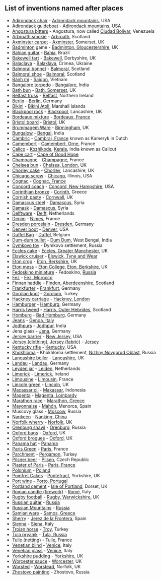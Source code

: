 <h2>List of inventions named after places </h2>

<div id="ember79" class="ember-view">
<div class="reader-article-content" dir="ltr">
<ul>
<li><a href="https://en.wikipedia.org/wiki/Adirondack_chair" target="_blank" rel="nofollow noopener">Adirondack chair</a>&nbsp;-&nbsp;<a href="https://en.wikipedia.org/wiki/Adirondack_mountains" target="_blank" rel="nofollow noopener">Adirondack mountains</a>, USA</li>
<li><a href="https://en.wikipedia.org/wiki/Adirondack_guideboat" target="_blank" rel="nofollow noopener">Adirondack guideboat</a>&nbsp;-&nbsp;<a href="https://en.wikipedia.org/wiki/Adirondack_mountains" target="_blank" rel="nofollow noopener">Adirondack mountains</a>, USA</li>
<li><a href="https://en.wikipedia.org/wiki/Angostura_bitters" target="_blank" rel="nofollow noopener">Angostura bitters</a>&nbsp;- Angostura, now called&nbsp;<a href="https://en.wikipedia.org/wiki/Ciudad_Bolivar" target="_blank" rel="nofollow noopener">Ciudad Bolivar</a>, Venezuela</li>
<li><a href="https://en.wikipedia.org/wiki/Arbroath_smokie" target="_blank" rel="nofollow noopener">Arbroath smokie</a>&nbsp;-&nbsp;<a href="https://en.wikipedia.org/wiki/Arbroath" target="_blank" rel="nofollow noopener">Arbroath</a>, Scotland</li>
<li><a href="https://en.wikipedia.org/wiki/Axminster_carpet" target="_blank" rel="nofollow noopener">Axminster carpet</a>&nbsp;-&nbsp;<a href="https://en.wikipedia.org/wiki/Axminster" target="_blank" rel="nofollow noopener">Axminster</a>, Somerset, UK</li>
<li><a href="https://en.wikipedia.org/wiki/Badminton" target="_blank" rel="nofollow noopener">Badminton</a>&nbsp;game -&nbsp;<a href="https://en.wikipedia.org/wiki/Badminton,_Gloucestershire" target="_blank" rel="nofollow noopener">Badminton, Gloucestershire</a>, UK&nbsp;</li>
<li><a href="https://en.wikipedia.org/wiki/Bahian_guitar" target="_blank" rel="nofollow noopener">Bahian guitar</a>&nbsp;-&nbsp;<a href="https://en.wikipedia.org/wiki/Bahia" target="_blank" rel="nofollow noopener">Bahia</a>, Brazil</li>
<li><a href="https://en.wikipedia.org/wiki/Bakewell_tart" target="_blank" rel="nofollow noopener">Bakewell tart</a>&nbsp;-&nbsp;<a href="https://en.wikipedia.org/wiki/Bakewell" target="_blank" rel="nofollow noopener">Bakewell</a>, Derbyshire, UK&nbsp;</li>
<li><a href="https://en.wikipedia.org/wiki/Balaclava_(clothing)" target="_blank" rel="nofollow noopener">Balaclava</a>&nbsp;-&nbsp;<a href="https://en.wikipedia.org/wiki/Balaklava" target="_blank" rel="nofollow noopener">Balaklava</a>, Crimea, Ukraine</li>
<li><a href="https://en.wikipedia.org/wiki/Balmoral_bonnet" target="_blank" rel="nofollow noopener">Balmoral bonnet</a>&nbsp;-&nbsp;<a href="https://en.wikipedia.org/wiki/Balmoral_Castle" target="_blank" rel="nofollow noopener">Balmoral</a>, Scotland</li>
<li><a href="https://en.wikipedia.org/wiki/Balmoral_(shoe)" target="_blank" rel="nofollow noopener">Balmoral shoe</a>&nbsp;-&nbsp;<a href="https://en.wikipedia.org/wiki/Balmoral_Castle" target="_blank" rel="nofollow noopener">Balmoral</a>, Scotland</li>
<li><a href="https://en.wikipedia.org/wiki/B%C3%A1nh_m%C3%AC" target="_blank" rel="nofollow noopener">B&aacute;nh m&igrave;</a>&nbsp;-&nbsp;<a href="https://en.wikipedia.org/wiki/Saigon" target="_blank" rel="nofollow noopener">Saigon</a>, Vietnam</li>
<li><a href="https://en.wikipedia.org/wiki/Bangalore_torpedo" target="_blank" rel="nofollow noopener">Bangalore torpedo</a>&nbsp;-&nbsp;<a href="https://en.wikipedia.org/wiki/Bangalore" target="_blank" rel="nofollow noopener">Bangalore</a>, India</li>
<li><a href="https://en.wikipedia.org/wiki/Bath_bun" target="_blank" rel="nofollow noopener">Bath bun</a>&nbsp;-&nbsp;<a href="https://en.wikipedia.org/wiki/Bath,_Somerset" target="_blank" rel="nofollow noopener">Bath, Somerset</a>, UK&nbsp;</li>
<li><a href="https://en.wikipedia.org/wiki/Lattice_truss_bridge#Belfast_truss" target="_blank" rel="nofollow noopener">Belfast truss</a>&nbsp;-&nbsp;<a href="https://en.wikipedia.org/wiki/Belfast" target="_blank" rel="nofollow noopener">Belfast</a>, Northern Ireland</li>
<li><a href="https://en.wikipedia.org/wiki/Berlin_(carriage)" target="_blank" rel="nofollow noopener">Berlin</a>&nbsp;-&nbsp;<a href="https://en.wikipedia.org/wiki/Berlin" target="_blank" rel="nofollow noopener">Berlin</a>, Germany</li>
<li><a href="https://en.wikipedia.org/wiki/Bikini" target="_blank" rel="nofollow noopener">Bikini</a>&nbsp;-&nbsp;<a href="https://en.wikipedia.org/wiki/Bikini_Atoll" target="_blank" rel="nofollow noopener">Bikini Atoll</a>, Marshall Islands&nbsp;</li>
<li><a href="https://en.wikipedia.org/wiki/Blackpool_rock" target="_blank" rel="nofollow noopener">Blackpool rock</a>&nbsp;-&nbsp;<a href="https://en.wikipedia.org/wiki/Blackpool" target="_blank" rel="nofollow noopener">Blackpool</a>, Lancashire, UK</li>
<li><a href="https://en.wikipedia.org/wiki/Bordeaux_mixture" target="_blank" rel="nofollow noopener">Bordeaux mixture</a>&nbsp;-&nbsp;<a href="https://en.wikipedia.org/wiki/Bordeaux,_France" target="_blank" rel="nofollow noopener">Bordeaux, France</a>&nbsp;</li>
<li><a href="https://en.wikipedia.org/wiki/Bristol_board" target="_blank" rel="nofollow noopener">Bristol board</a>&nbsp;-&nbsp;<a href="https://en.wikipedia.org/wiki/Bristol" target="_blank" rel="nofollow noopener">Bristol</a>, UK</li>
<li><a href="https://en.wikipedia.org/wiki/Brummagem_Ware" target="_blank" rel="nofollow noopener">Brummagem Ware</a>&nbsp;-&nbsp;<a href="https://en.wikipedia.org/wiki/Birmingham" target="_blank" rel="nofollow noopener">Birmingham</a>, UK</li>
<li><a href="https://en.wikipedia.org/wiki/Bungalow" target="_blank" rel="nofollow noopener">Bungalow</a>&nbsp;-&nbsp;<a href="https://en.wikipedia.org/wiki/Bengal" target="_blank" rel="nofollow noopener">Bengal</a>, India&nbsp;</li>
<li><a href="https://en.wikipedia.org/wiki/Cambric" target="_blank" rel="nofollow noopener">Cambric</a>&nbsp;-&nbsp;<a href="https://en.wikipedia.org/wiki/Cambrai,_France" target="_blank" rel="nofollow noopener">Cambrai, France</a>&nbsp;known as Kameryk in Dutch&nbsp;</li>
<li><a href="https://en.wikipedia.org/wiki/Camembert_(cheese)" target="_blank" rel="nofollow noopener">Camembert</a>&nbsp;-&nbsp;<a href="https://en.wikipedia.org/wiki/Camembert,_Orne" target="_blank" rel="nofollow noopener">Camembert, Orne</a>, France&nbsp;</li>
<li><a href="https://en.wikipedia.org/wiki/Calico_(textile)" target="_blank" rel="nofollow noopener">Calico</a>&nbsp;-&nbsp;<a href="https://en.wikipedia.org/wiki/Kozhikode" target="_blank" rel="nofollow noopener">Kozhikode</a>,&nbsp;<a href="https://en.wikipedia.org/wiki/Kerala" target="_blank" rel="nofollow noopener">Kerala</a>, India known as Calicut&nbsp;</li>
<li><a href="https://en.wikipedia.org/wiki/Cape_cart" target="_blank" rel="nofollow noopener">Cape cart</a>&nbsp;-&nbsp;<a href="https://en.wikipedia.org/wiki/Cape_of_Good_Hope" target="_blank" rel="nofollow noopener">Cape of Good Hope</a></li>
<li><a href="https://en.wikipedia.org/wiki/Champagne_(wine)" target="_blank" rel="nofollow noopener">Champagne</a>&nbsp;-&nbsp;<a href="https://en.wikipedia.org/wiki/Champagne_(wine_region)" target="_blank" rel="nofollow noopener">Champagne</a>, France</li>
<li><a href="https://en.wikipedia.org/wiki/Chelsea_bun" target="_blank" rel="nofollow noopener">Chelsea bun</a>&nbsp;-&nbsp;<a href="https://en.wikipedia.org/wiki/Chelsea,_London" target="_blank" rel="nofollow noopener">Chelsea, London</a>, UK</li>
<li><a href="https://en.wikipedia.org/wiki/Chorley_cake" target="_blank" rel="nofollow noopener">Chorley cake</a>&nbsp;-&nbsp;<a href="https://en.wikipedia.org/wiki/Chorley" target="_blank" rel="nofollow noopener">Chorley</a>, Lancashire, UK</li>
<li><a href="https://en.wikipedia.org/wiki/Sex_bolt" target="_blank" rel="nofollow noopener">Chicago screw</a>&nbsp;-&nbsp;<a href="https://en.wikipedia.org/wiki/Chicago" target="_blank" rel="nofollow noopener">Chicago</a>, Illinois, USA</li>
<li><a href="https://en.wikipedia.org/wiki/Cognac_(drink)" target="_blank" rel="nofollow noopener">Cognac</a>&nbsp;-&nbsp;<a href="https://en.wikipedia.org/wiki/Cognac,_France" target="_blank" rel="nofollow noopener">Cognac, France</a>&nbsp;</li>
<li><a href="https://en.wikipedia.org/wiki/Stagecoach#Concord_stagecoaches" target="_blank" rel="nofollow noopener">Concord coach</a>&nbsp;-&nbsp;<a href="https://en.wikipedia.org/wiki/Concord,_New_Hampshire" target="_blank" rel="nofollow noopener">Concord, New Hampshire</a>, USA</li>
<li><a href="https://en.wikipedia.org/wiki/Corinthian_bronze" target="_blank" rel="nofollow noopener">Corinthian bronze</a>&nbsp;-&nbsp;<a href="https://en.wikipedia.org/wiki/Corinth" target="_blank" rel="nofollow noopener">Corinth</a>, Greece&nbsp;</li>
<li><a href="https://en.wikipedia.org/wiki/Cornish_pasty" target="_blank" rel="nofollow noopener">Cornish pasty</a>&nbsp;-&nbsp;<a href="https://en.wikipedia.org/wiki/Cornwall" target="_blank" rel="nofollow noopener">Cornwall</a>, UK</li>
<li><a href="https://en.wikipedia.org/wiki/Damascus_steel" target="_blank" rel="nofollow noopener">Damascus steel</a>&nbsp;-&nbsp;<a href="https://en.wikipedia.org/wiki/Damascus" target="_blank" rel="nofollow noopener">Damascus</a>, Syria</li>
<li><a href="https://en.wikipedia.org/wiki/Damask" target="_blank" rel="nofollow noopener">Damask</a>&nbsp;-&nbsp;<a href="https://en.wikipedia.org/wiki/Damascus" target="_blank" rel="nofollow noopener">Damascus</a>, Syria</li>
<li><a href="https://en.wikipedia.org/wiki/Delftware" target="_blank" rel="nofollow noopener">Delftware</a>&nbsp;-&nbsp;<a href="https://en.wikipedia.org/wiki/Delft" target="_blank" rel="nofollow noopener">Delft</a>, Netherlands</li>
<li><a href="https://en.wikipedia.org/wiki/Denim" target="_blank" rel="nofollow noopener">Denim</a>&nbsp;-&nbsp;<a href="https://en.wikipedia.org/wiki/Nimes" target="_blank" rel="nofollow noopener">Nimes</a>, France&nbsp;</li>
<li><a href="https://en.wikipedia.org/wiki/Dresden_porcelain" target="_blank" rel="nofollow noopener">Dresden porcelain</a>&nbsp;-&nbsp;<a href="https://en.wikipedia.org/wiki/Dresden" target="_blank" rel="nofollow noopener">Dresden</a>, Germany</li>
<li><a href="https://en.wikipedia.org/wiki/Denver_boot" target="_blank" rel="nofollow noopener">Denver boot</a>&nbsp;-&nbsp;<a href="https://en.wikipedia.org/wiki/Denver" target="_blank" rel="nofollow noopener">Denver</a>, USA</li>
<li><a href="https://en.wikipedia.org/wiki/Duffel_bag" target="_blank" rel="nofollow noopener">Duffel Bag</a>&nbsp;-&nbsp;<a href="https://en.wikipedia.org/wiki/Duffel" target="_blank" rel="nofollow noopener">Duffel</a>, Belgium</li>
<li><a href="https://en.wikipedia.org/wiki/Dum-dum_bullet" target="_blank" rel="nofollow noopener">Dum-dum bullet</a>&nbsp;-&nbsp;<a href="https://en.wikipedia.org/wiki/Dum_Dum" target="_blank" rel="nofollow noopener">Dum Dum</a>, West Bengal, India</li>
<li><a href="https://en.wikipedia.org/wiki/Dymkovo_toy" target="_blank" rel="nofollow noopener">Dymkovo toy</a>&nbsp;- Dymkovo settlement, Russia</li>
<li><a href="https://en.wikipedia.org/wiki/Eccles_cake" target="_blank" rel="nofollow noopener">Eccles cake</a>&nbsp;-&nbsp;<a href="https://en.wikipedia.org/wiki/Eccles,_Greater_Manchester" target="_blank" rel="nofollow noopener">Eccles, Greater Manchester</a>, UK</li>
<li><a href="https://en.wikipedia.org/wiki/Elswick_cruiser" target="_blank" rel="nofollow noopener">Elswick cruiser</a>&nbsp;-&nbsp;<a href="https://en.wikipedia.org/wiki/Elswick,_Tyne_and_Wear" target="_blank" rel="nofollow noopener">Elswick, Tyne and Wear</a></li>
<li><a href="https://en.wikipedia.org/wiki/Eton_crop" target="_blank" rel="nofollow noopener">Eton crop</a>&nbsp;-&nbsp;<a href="https://en.wikipedia.org/wiki/Eton,_Berkshire" target="_blank" rel="nofollow noopener">Eton, Berkshire</a>, UK&nbsp;</li>
<li><a href="https://en.wikipedia.org/wiki/Eton_mess" target="_blank" rel="nofollow noopener">Eton mess</a>&nbsp;-&nbsp;<a href="https://en.wikipedia.org/wiki/Eton_College" target="_blank" rel="nofollow noopener">Eton College</a>,&nbsp;<a href="https://en.wikipedia.org/wiki/Eton,_Berkshire" target="_blank" rel="nofollow noopener">Eton, Berkshire</a>, UK</li>
<li><a href="https://en.wikipedia.org/wiki/Fedoskino_miniature" target="_blank" rel="nofollow noopener">Fedoskino miniature</a>&nbsp;- Fedoskino,&nbsp;<a href="https://en.wikipedia.org/wiki/Russia" target="_blank" rel="nofollow noopener">Russia</a></li>
<li><a href="https://en.wikipedia.org/wiki/Fez" target="_blank" rel="nofollow noopener">Fez</a>&nbsp;-&nbsp;<a href="https://en.wikipedia.org/wiki/Fez,_Morocco" target="_blank" rel="nofollow noopener">Fez, Morocco</a>&nbsp;</li>
<li><a href="https://en.wikipedia.org/wiki/Finnan_haddie" target="_blank" rel="nofollow noopener">Finnan haddie</a>&nbsp;-&nbsp;<a href="https://en.wikipedia.org/wiki/Findon,_Aberdeenshire" target="_blank" rel="nofollow noopener">Findon, Aberdeenshire</a>, Scotland&nbsp;</li>
<li><a href="https://en.wikipedia.org/wiki/Hot_dog" target="_blank" rel="nofollow noopener">Frankfurter</a>&nbsp;-&nbsp;<a href="https://en.wikipedia.org/wiki/Frankfurt" target="_blank" rel="nofollow noopener">Frankfurt</a>, Germany</li>
<li><a href="https://en.wikipedia.org/wiki/Gordian_knot" target="_blank" rel="nofollow noopener">Gordian knot</a>&nbsp;-&nbsp;<a href="https://en.wikipedia.org/wiki/Gordium" target="_blank" rel="nofollow noopener">Gordium</a>, Turkey</li>
<li><a href="https://en.wikipedia.org/wiki/Hackney_carriage" target="_blank" rel="nofollow noopener">Hackney carriage</a>&nbsp;-&nbsp;<a href="https://en.wikipedia.org/wiki/Hackney,_London" target="_blank" rel="nofollow noopener">Hackney, London</a></li>
<li><a href="https://en.wikipedia.org/wiki/Hamburger" target="_blank" rel="nofollow noopener">Hamburger</a>&nbsp;-&nbsp;<a href="https://en.wikipedia.org/wiki/Hamburg" target="_blank" rel="nofollow noopener">Hamburg</a>, Germany</li>
<li><a href="https://en.wikipedia.org/wiki/Harris_tweed" target="_blank" rel="nofollow noopener">Harris tweed</a>&nbsp;-&nbsp;<a href="https://en.wikipedia.org/wiki/Harris,_Outer_Hebrides" target="_blank" rel="nofollow noopener">Harris, Outer Hebrides</a>, Scotland</li>
<li><a href="https://en.wikipedia.org/wiki/Homburg_(hat)" target="_blank" rel="nofollow noopener">Homburg</a>&nbsp;-&nbsp;<a href="https://en.wikipedia.org/wiki/Bad_Homburg" target="_blank" rel="nofollow noopener">Bad Homburg</a>, Germany</li>
<li><a href="https://en.wikipedia.org/wiki/Jeans" target="_blank" rel="nofollow noopener">Jeans</a>&nbsp;-&nbsp;<a href="https://en.wikipedia.org/wiki/Genoa,_Italy" target="_blank" rel="nofollow noopener">Genoa, Italy</a>&nbsp;</li>
<li><a href="https://en.wikipedia.org/wiki/Jodhpurs" target="_blank" rel="nofollow noopener">Jodhpurs</a>&nbsp;-&nbsp;<a href="https://en.wikipedia.org/wiki/Jodhpur" target="_blank" rel="nofollow noopener">Jodhpur</a>, India</li>
<li>Jena glass -&nbsp;<a href="https://en.wikipedia.org/wiki/Jena" target="_blank" rel="nofollow noopener">Jena</a>, Germany</li>
<li><a href="https://en.wikipedia.org/wiki/Jersey_barrier" target="_blank" rel="nofollow noopener">Jersey barrier</a>&nbsp;-&nbsp;<a href="https://en.wikipedia.org/wiki/New_Jersey" target="_blank" rel="nofollow noopener">New Jersey</a>, USA</li>
<li><a href="https://en.wikipedia.org/wiki/Jersey_(clothing)" target="_blank" rel="nofollow noopener">Jersey (clothing)</a>,&nbsp;<a href="https://en.wikipedia.org/wiki/Jersey_(fabric)" target="_blank" rel="nofollow noopener">Jersey (fabric)</a>&nbsp;-&nbsp;<a href="https://en.wikipedia.org/wiki/Jersey" target="_blank" rel="nofollow noopener">Jersey</a></li>
<li><a href="https://en.wikipedia.org/wiki/Kentucky_rifle" target="_blank" rel="nofollow noopener">Kentucky rifle</a>&nbsp;-&nbsp;<a href="https://en.wikipedia.org/wiki/Kentucky" target="_blank" rel="nofollow noopener">Kentucky</a>, USA</li>
<li><a href="https://en.wikipedia.org/wiki/Khokhloma" target="_blank" rel="nofollow noopener">Khokhloma</a>&nbsp;- Khokhloma settlement,&nbsp;<a href="https://en.wikipedia.org/wiki/Nizhny_Novgorod_Oblast" target="_blank" rel="nofollow noopener">Nizhny Novgorod Oblast</a>, Russia</li>
<li><a href="https://en.wikipedia.org/wiki/Lancashire_boiler" target="_blank" rel="nofollow noopener">Lancashire boiler</a>&nbsp;-&nbsp;<a href="https://en.wikipedia.org/wiki/Lancashire" target="_blank" rel="nofollow noopener">Lancashire</a>, UK</li>
<li><a href="https://en.wikipedia.org/wiki/Landau_(carriage)" target="_blank" rel="nofollow noopener">Landau</a>&nbsp;-&nbsp;<a href="https://en.wikipedia.org/wiki/Landau" target="_blank" rel="nofollow noopener">Landau</a>, Germany</li>
<li><a href="https://en.wikipedia.org/wiki/Leyden_jar" target="_blank" rel="nofollow noopener">Leyden jar</a>&nbsp;-&nbsp;<a href="https://en.wikipedia.org/wiki/Leiden" target="_blank" rel="nofollow noopener">Leiden</a>, Netherlands&nbsp;</li>
<li><a href="https://en.wikipedia.org/wiki/Limerick_(poetry)" target="_blank" rel="nofollow noopener">Limerick</a>&nbsp;-&nbsp;<a href="https://en.wikipedia.org/wiki/Limerick" target="_blank" rel="nofollow noopener">Limerick</a>, Ireland</li>
<li><a href="https://en.wikipedia.org/wiki/Limousine" target="_blank" rel="nofollow noopener">Limousine</a>&nbsp;-&nbsp;<a href="https://en.wikipedia.org/wiki/Limousin_(province)" target="_blank" rel="nofollow noopener">Limousin</a>, France&nbsp;</li>
<li><a href="https://en.wikipedia.org/wiki/Lincoln_green" target="_blank" rel="nofollow noopener">Lincoln green</a>&nbsp;-&nbsp;<a href="https://en.wikipedia.org/wiki/Lincoln,_Lincolnshire" target="_blank" rel="nofollow noopener">Lincoln</a>, UK</li>
<li><a href="https://en.wikipedia.org/wiki/Macassar_oil" target="_blank" rel="nofollow noopener">Macassar oil</a>&nbsp;-&nbsp;<a href="https://en.wikipedia.org/wiki/Makassar" target="_blank" rel="nofollow noopener">Makassar</a>, Indonesia</li>
<li><a href="https://en.wikipedia.org/wiki/Magenta" target="_blank" rel="nofollow noopener">Magenta</a>&nbsp;-&nbsp;<a href="https://en.wikipedia.org/wiki/Magenta,_Lombardy" target="_blank" rel="nofollow noopener">Magenta, Lombardy</a></li>
<li><a href="https://en.wikipedia.org/wiki/Marathon_race" target="_blank" rel="nofollow noopener">Marathon race</a>&nbsp;-&nbsp;<a href="https://en.wikipedia.org/wiki/Marathon,_Greece" target="_blank" rel="nofollow noopener">Marathon, Greece</a></li>
<li><a href="https://en.wikipedia.org/wiki/Mayonnaise" target="_blank" rel="nofollow noopener">Mayonnaise</a>&nbsp;-&nbsp;<a href="https://en.wikipedia.org/wiki/Mah%C3%B3n" target="_blank" rel="nofollow noopener">Mah&oacute;n</a>, Menorca, Spain</li>
<li>Muscovy glass -&nbsp;<a href="https://en.wikipedia.org/wiki/Moscow" target="_blank" rel="nofollow noopener">Moscow</a>, Russia</li>
<li><a href="https://en.wikipedia.org/wiki/Nankeen" target="_blank" rel="nofollow noopener">Nankeen</a>&nbsp;-&nbsp;<a href="https://en.wikipedia.org/wiki/Nanking,_China" target="_blank" rel="nofollow noopener">Nanking, China</a>&nbsp;</li>
<li><a href="https://en.wikipedia.org/wiki/Norfolk_wherry" target="_blank" rel="nofollow noopener">Norfolk wherry</a>&nbsp;-&nbsp;<a href="https://en.wikipedia.org/wiki/Norfolk" target="_blank" rel="nofollow noopener">Norfolk</a>, UK</li>
<li><a href="https://en.wikipedia.org/wiki/Orenburg_shawl" target="_blank" rel="nofollow noopener">Orenburg shawl</a>&nbsp;-&nbsp;<a href="https://en.wikipedia.org/wiki/Orenburg" target="_blank" rel="nofollow noopener">Orenburg</a>, Russia</li>
<li><a href="https://en.wikipedia.org/wiki/Oxford_bags" target="_blank" rel="nofollow noopener">Oxford bags</a>&nbsp;-&nbsp;<a href="https://en.wikipedia.org/wiki/Oxford" target="_blank" rel="nofollow noopener">Oxford</a>, UK</li>
<li><a href="https://en.wikipedia.org/wiki/Oxford_shoes" target="_blank" rel="nofollow noopener">Oxford brogues</a>&nbsp;-&nbsp;<a href="https://en.wikipedia.org/wiki/Oxford" target="_blank" rel="nofollow noopener">Oxford</a>, UK</li>
<li><a href="https://en.wikipedia.org/wiki/Panama_hat" target="_blank" rel="nofollow noopener">Panama hat</a>&nbsp;-&nbsp;<a href="https://en.wikipedia.org/wiki/Panama" target="_blank" rel="nofollow noopener">Panama</a></li>
<li><a href="https://en.wikipedia.org/wiki/Paris_Green" target="_blank" rel="nofollow noopener">Paris Green</a>&nbsp;-&nbsp;<a href="https://en.wikipedia.org/wiki/Paris" target="_blank" rel="nofollow noopener">Paris</a>, France</li>
<li><a href="https://en.wikipedia.org/wiki/Parchment" target="_blank" rel="nofollow noopener">Parchment</a>&nbsp;-&nbsp;<a href="https://en.wikipedia.org/wiki/Pergamon" target="_blank" rel="nofollow noopener">Pergamon</a>, Turkey&nbsp;</li>
<li><a href="https://en.wikipedia.org/w/index.php?title=Pilsner_beer&amp;action=edit&amp;redlink=1" target="_blank" rel="nofollow noopener">Pilsner beer</a>&nbsp;-&nbsp;<a href="https://en.wikipedia.org/wiki/Plze%C5%88" target="_blank" rel="nofollow noopener">Pilsen</a>, Czech Republic</li>
<li><a href="https://en.wikipedia.org/wiki/Plaster_of_Paris" target="_blank" rel="nofollow noopener">Plaster of Paris</a>&nbsp;-&nbsp;<a href="https://en.wikipedia.org/wiki/Paris,_France" target="_blank" rel="nofollow noopener">Paris, France</a></li>
<li><a href="https://en.wikipedia.org/wiki/Polonium" target="_blank" rel="nofollow noopener">Polonium</a>&nbsp;-&nbsp;<a href="https://en.wikipedia.org/wiki/Poland" target="_blank" rel="nofollow noopener">Poland</a></li>
<li><a href="https://en.wikipedia.org/wiki/Pomfret_Cakes" target="_blank" rel="nofollow noopener">Pomfret Cakes</a>&nbsp;-&nbsp;<a href="https://en.wikipedia.org/wiki/Pontefract" target="_blank" rel="nofollow noopener">Pontefract</a>, Yorkshire, UK</li>
<li><a href="https://en.wikipedia.org/wiki/Port_wine" target="_blank" rel="nofollow noopener">Port wine</a>&nbsp;-&nbsp;<a href="https://en.wikipedia.org/wiki/Porto,_Portugal" target="_blank" rel="nofollow noopener">Porto, Portugal</a></li>
<li><a href="https://en.wikipedia.org/wiki/Portland_cement" target="_blank" rel="nofollow noopener">Portland cement</a>&nbsp;-&nbsp;<a href="https://en.wikipedia.org/wiki/Isle_of_Portland" target="_blank" rel="nofollow noopener">Isle of Portland</a>, Dorset, UK&nbsp;</li>
<li><a href="https://en.wikipedia.org/wiki/Roman_candle_(firework)" target="_blank" rel="nofollow noopener">Roman candle (firework)</a>&nbsp;-&nbsp;<a href="https://en.wikipedia.org/wiki/Rome" target="_blank" rel="nofollow noopener">Rome</a>, Italy</li>
<li><a href="https://en.wikipedia.org/wiki/Rugby_football" target="_blank" rel="nofollow noopener">Rugby football</a>&nbsp;-&nbsp;<a href="https://en.wikipedia.org/wiki/Rugby,_Warwickshire" target="_blank" rel="nofollow noopener">Rugby, Warwickshire</a>, UK&nbsp;</li>
<li><a href="https://en.wikipedia.org/wiki/Russian_guitar" target="_blank" rel="nofollow noopener">Russian guitar</a>&nbsp;-&nbsp;<a href="https://en.wikipedia.org/wiki/Russia" target="_blank" rel="nofollow noopener">Russia</a></li>
<li><a href="https://en.wikipedia.org/wiki/Russian_Mountains" target="_blank" rel="nofollow noopener">Russian Mountains</a>&nbsp;-&nbsp;<a href="https://en.wikipedia.org/wiki/Russia" target="_blank" rel="nofollow noopener">Russia</a></li>
<li><a href="https://en.wikipedia.org/wiki/Samian_ware" target="_blank" rel="nofollow noopener">Samian ware</a>&nbsp;-&nbsp;<a href="https://en.wikipedia.org/wiki/Samos,_Greece" target="_blank" rel="nofollow noopener">Samos, Greece</a>&nbsp;</li>
<li><a href="https://en.wikipedia.org/wiki/Sherry" target="_blank" rel="nofollow noopener">Sherry</a>&nbsp;-&nbsp;<a href="https://en.wikipedia.org/wiki/Jerez_de_la_Frontera" target="_blank" rel="nofollow noopener">Jerez de la Frontera</a>, Spain&nbsp;</li>
<li><a href="https://en.wikipedia.org/wiki/Sienna" target="_blank" rel="nofollow noopener">Sienna</a>&nbsp;-&nbsp;<a href="https://en.wikipedia.org/wiki/Siena" target="_blank" rel="nofollow noopener">Siena</a>, Italy</li>
<li><a href="https://en.wikipedia.org/wiki/Trojan_horse" target="_blank" rel="nofollow noopener">Trojan horse</a>&nbsp;-&nbsp;<a href="https://en.wikipedia.org/wiki/Troy" target="_blank" rel="nofollow noopener">Troy</a>, Turkey</li>
<li><a href="https://en.wikipedia.org/wiki/Tula_pryanik" target="_blank" rel="nofollow noopener">Tula pryanik</a>&nbsp;-&nbsp;<a href="https://en.wikipedia.org/wiki/Tula,_Russia" target="_blank" rel="nofollow noopener">Tula, Russia</a></li>
<li><a href="https://en.wikipedia.org/wiki/Tulle_(netting)" target="_blank" rel="nofollow noopener">Tulle (netting)</a>&nbsp;-&nbsp;<a href="https://en.wikipedia.org/wiki/Tulle" target="_blank" rel="nofollow noopener">Tulle</a>, France</li>
<li><a href="https://en.wikipedia.org/wiki/Venetian_blind" target="_blank" rel="nofollow noopener">Venetian blind</a>&nbsp;-&nbsp;<a href="https://en.wikipedia.org/wiki/Venice" target="_blank" rel="nofollow noopener">Venice</a>, Italy</li>
<li><a href="https://en.wikipedia.org/wiki/Venetian_glass" target="_blank" rel="nofollow noopener">Venetian glass</a>&nbsp;-&nbsp;<a href="https://en.wikipedia.org/wiki/Venice" target="_blank" rel="nofollow noopener">Venice</a>, Italy</li>
<li><a href="https://en.wikipedia.org/wiki/Yorkshire_pudding" target="_blank" rel="nofollow noopener">Yorkshire pudding</a>&nbsp;-&nbsp;<a href="https://en.wikipedia.org/wiki/Yorkshire" target="_blank" rel="nofollow noopener">Yorkshire</a>, UK</li>
<li><a href="https://en.wikipedia.org/wiki/Worcester_sauce" target="_blank" rel="nofollow noopener">Worcester sauce</a>&nbsp;-&nbsp;<a href="https://en.wikipedia.org/wiki/Worcester" target="_blank" rel="nofollow noopener">Worcester</a>, UK&nbsp;</li>
<li><a href="https://en.wikipedia.org/wiki/Worsted" target="_blank" rel="nofollow noopener" data-artdeco-is-focused="true">Worsted</a>&nbsp;-&nbsp;<a href="https://en.wikipedia.org/wiki/Worstead" target="_blank" rel="nofollow noopener">Worstead</a>, Norfolk, UK&nbsp;</li>
<li><a href="https://en.wikipedia.org/wiki/Zhostovo_painting" target="_blank" rel="nofollow noopener">Zhostovo painting</a>&nbsp;- Zhostovo, Russia</li>
</ul>
</div>
</div>
<div class="reader-flag-content__wrapper mb4 clear-both" data-ember-action="" data-ember-action-80="80">&nbsp;</div>
